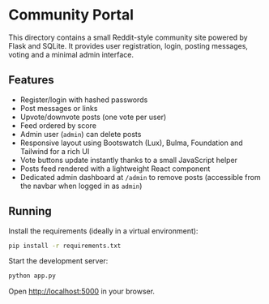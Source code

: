 # Community Portal

This directory contains a small Reddit-style community site powered by Flask and SQLite.
It provides user registration, login, posting messages, voting and a minimal admin
interface.

## Features

- Register/login with hashed passwords
- Post messages or links
- Upvote/downvote posts (one vote per user)
- Feed ordered by score
- Admin user (`admin`) can delete posts
- Responsive layout using Bootswatch (Lux), Bulma, Foundation and Tailwind for a rich UI
- Vote buttons update instantly thanks to a small JavaScript helper
- Posts feed rendered with a lightweight React component
- Dedicated admin dashboard at `/admin` to remove posts
  (accessible from the navbar when logged in as `admin`)

## Running

Install the requirements (ideally in a virtual environment):

```bash
pip install -r requirements.txt
```

Start the development server:

```bash
python app.py
```

Open <http://localhost:5000> in your browser.
